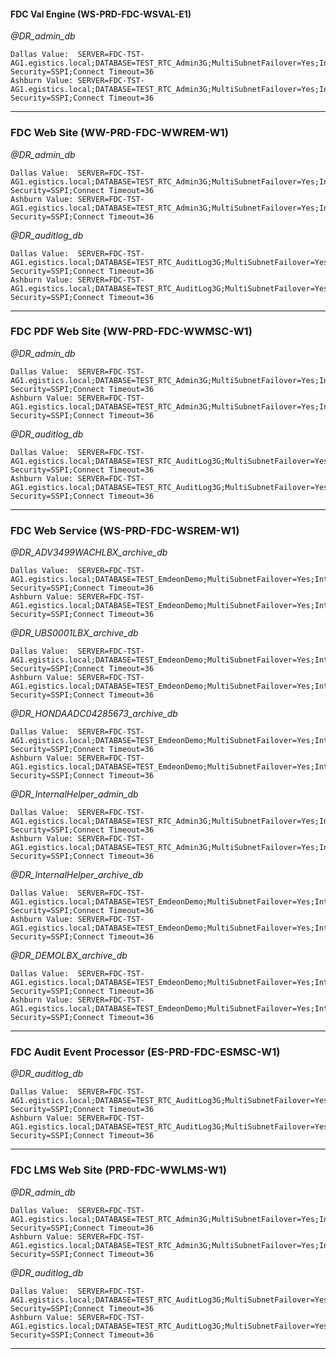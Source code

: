 #### FDC Val Engine (WS-PRD-FDC-WSVAL-E1)

*@DR_admin_db*

	Dallas Value:  SERVER=FDC-TST-AG1.egistics.local;DATABASE=TEST_RTC_Admin3G;MultiSubnetFailover=Yes;Integrated Security=SSPI;Connect Timeout=36
	Ashburn Value: SERVER=FDC-TST-AG1.egistics.local;DATABASE=TEST_RTC_Admin3G;MultiSubnetFailover=Yes;Integrated Security=SSPI;Connect Timeout=36

---

### FDC Web Site (WW-PRD-FDC-WWREM-W1)

*@DR_admin_db*

	Dallas Value:  SERVER=FDC-TST-AG1.egistics.local;DATABASE=TEST_RTC_Admin3G;MultiSubnetFailover=Yes;Integrated Security=SSPI;Connect Timeout=36
	Ashburn Value: SERVER=FDC-TST-AG1.egistics.local;DATABASE=TEST_RTC_Admin3G;MultiSubnetFailover=Yes;Integrated Security=SSPI;Connect Timeout=36

*@DR_auditlog_db*

	Dallas Value:  SERVER=FDC-TST-AG1.egistics.local;DATABASE=TEST_RTC_AuditLog3G;MultiSubnetFailover=Yes;Integrated Security=SSPI;Connect Timeout=36
	Ashburn Value: SERVER=FDC-TST-AG1.egistics.local;DATABASE=TEST_RTC_AuditLog3G;MultiSubnetFailover=Yes;Integrated Security=SSPI;Connect Timeout=36

---

### FDC PDF Web Site (WW-PRD-FDC-WWMSC-W1)

*@DR_admin_db*

	Dallas Value:  SERVER=FDC-TST-AG1.egistics.local;DATABASE=TEST_RTC_Admin3G;MultiSubnetFailover=Yes;Integrated Security=SSPI;Connect Timeout=36
	Ashburn Value: SERVER=FDC-TST-AG1.egistics.local;DATABASE=TEST_RTC_Admin3G;MultiSubnetFailover=Yes;Integrated Security=SSPI;Connect Timeout=36

*@DR_auditlog_db*

	Dallas Value:  SERVER=FDC-TST-AG1.egistics.local;DATABASE=TEST_RTC_AuditLog3G;MultiSubnetFailover=Yes;Integrated Security=SSPI;Connect Timeout=36
	Ashburn Value: SERVER=FDC-TST-AG1.egistics.local;DATABASE=TEST_RTC_AuditLog3G;MultiSubnetFailover=Yes;Integrated Security=SSPI;Connect Timeout=36

---

### FDC Web Service (WS-PRD-FDC-WSREM-W1)

*@DR_ADV3499WACHLBX_archive_db*

	Dallas Value:  SERVER=FDC-TST-AG1.egistics.local;DATABASE=TEST_EmdeonDemo;MultiSubnetFailover=Yes;Integrated Security=SSPI;Connect Timeout=36
	Ashburn Value: SERVER=FDC-TST-AG1.egistics.local;DATABASE=TEST_EmdeonDemo;MultiSubnetFailover=Yes;Integrated Security=SSPI;Connect Timeout=36

*@DR_UBS0001LBX_archive_db*

	Dallas Value:  SERVER=FDC-TST-AG1.egistics.local;DATABASE=TEST_EmdeonDemo;MultiSubnetFailover=Yes;Integrated Security=SSPI;Connect Timeout=36
	Ashburn Value: SERVER=FDC-TST-AG1.egistics.local;DATABASE=TEST_EmdeonDemo;MultiSubnetFailover=Yes;Integrated Security=SSPI;Connect Timeout=36

*@DR_HONDAADC04285673_archive_db*

	Dallas Value:  SERVER=FDC-TST-AG1.egistics.local;DATABASE=TEST_EmdeonDemo;MultiSubnetFailover=Yes;Integrated Security=SSPI;Connect Timeout=36
	Ashburn Value: SERVER=FDC-TST-AG1.egistics.local;DATABASE=TEST_EmdeonDemo;MultiSubnetFailover=Yes;Integrated Security=SSPI;Connect Timeout=36

*@DR_InternalHelper_admin_db*

	Dallas Value:  SERVER=FDC-TST-AG1.egistics.local;DATABASE=TEST_RTC_Admin3G;MultiSubnetFailover=Yes;Integrated Security=SSPI;Connect Timeout=36
	Ashburn Value: SERVER=FDC-TST-AG1.egistics.local;DATABASE=TEST_RTC_Admin3G;MultiSubnetFailover=Yes;Integrated Security=SSPI;Connect Timeout=36

*@DR_InternalHelper_archive_db*

	Dallas Value:  SERVER=FDC-TST-AG1.egistics.local;DATABASE=TEST_EmdeonDemo;MultiSubnetFailover=Yes;Integrated Security=SSPI;Connect Timeout=36
	Ashburn Value: SERVER=FDC-TST-AG1.egistics.local;DATABASE=TEST_EmdeonDemo;MultiSubnetFailover=Yes;Integrated Security=SSPI;Connect Timeout=36

*@DR_DEMOLBX_archive_db*

	Dallas Value:  SERVER=FDC-TST-AG1.egistics.local;DATABASE=TEST_EmdeonDemo;MultiSubnetFailover=Yes;Integrated Security=SSPI;Connect Timeout=36
	Ashburn Value: SERVER=FDC-TST-AG1.egistics.local;DATABASE=TEST_EmdeonDemo;MultiSubnetFailover=Yes;Integrated Security=SSPI;Connect Timeout=36
  
---

### FDC Audit Event Processor (ES-PRD-FDC-ESMSC-W1)

*@DR_auditlog_db*

	Dallas Value:  SERVER=FDC-TST-AG1.egistics.local;DATABASE=TEST_RTC_AuditLog3G;MultiSubnetFailover=Yes;Integrated Security=SSPI;Connect Timeout=36
	Ashburn Value: SERVER=FDC-TST-AG1.egistics.local;DATABASE=TEST_RTC_AuditLog3G;MultiSubnetFailover=Yes;Integrated Security=SSPI;Connect Timeout=36
  
---

### FDC LMS Web Site (PRD-FDC-WWLMS-W1)

*@DR_admin_db*

	Dallas Value:  SERVER=FDC-TST-AG1.egistics.local;DATABASE=TEST_RTC_Admin3G;MultiSubnetFailover=Yes;Integrated Security=SSPI;Connect Timeout=36
	Ashburn Value: SERVER=FDC-TST-AG1.egistics.local;DATABASE=TEST_RTC_Admin3G;MultiSubnetFailover=Yes;Integrated Security=SSPI;Connect Timeout=36

*@DR_auditlog_db*

	Dallas Value:  SERVER=FDC-TST-AG1.egistics.local;DATABASE=TEST_RTC_AuditLog3G;MultiSubnetFailover=Yes;Integrated Security=SSPI;Connect Timeout=36
	Ashburn Value: SERVER=FDC-TST-AG1.egistics.local;DATABASE=TEST_RTC_AuditLog3G;MultiSubnetFailover=Yes;Integrated Security=SSPI;Connect Timeout=36

---	
